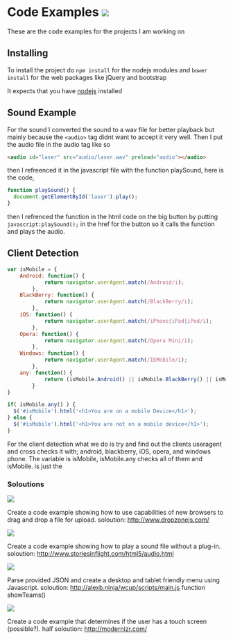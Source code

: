 # Code Examples ![](http://img.shields.io/badge/docs-half-yellow.svg?style=flat)
These are the code examples for the projects I am working on

## Installing

To install the project do `npm install` for the nodejs modules and `bower install` for the web packages like jQuery and bootstrap

It expects that you have [nodejs](http://nodejs.org) installed

## Sound Example

For the sound I converted the sound to a wav file for better playback but mainly because the `<audio>` tag didnt want to accept it very well.
Then I put the audio file in the audio tag like so
```html
<audio id="laser" src="audio/laser.wav" preload="audio"></audio>
```
then I refreenced it in the javascript file with the function playSound, here is the code,
```javascript
function playSound() {
  document.getElementById('laser').play();
}
```
then I refrenced the function in the html code on the big button by putting `javascript:playSound();` in the href for the button so it calls
the function and plays the audio.

## Client Detection

```javascript
var isMobile = {
    Android: function() {
            return navigator.userAgent.match(/Android/i);
        },
    BlackBerry: function() {
            return navigator.userAgent.match(/BlackBerry/i);
        },
    iOS: function() {
            return navigator.userAgent.match(/iPhone|iPad|iPod/i);
        },
    Opera: function() {
            return navigator.userAgent.match(/Opera Mini/i);
        },
    Windows: function() {
            return navigator.userAgent.match(/IEMobile/i);
        },
    any: function() {
            return (isMobile.Android() || isMobile.BlackBerry() || isMobile.iOS() || isMobile.Opera() || isMobile.Windows());
        }
}

if( isMobile.any() ) {
  $('#isMobile').html('<h1>You are on a mobile Device</h1>');
} else {
  $('#isMobile').html('<h1>You are not on a mobile device</h1>');
}
```
For the client detection what we do is try and find out the clients useragent and cross checks it with; android, blackberry, iOS, opera, and windows phone.
The variable is isMobile, isMobile.any checks all of them and isMobile.<useragent> is just the <useragent>

### Soloutions

![](http://img.shields.io/badge/drag%20and%20drop-half-yellow.svg?style=flat)

Create a code example showing how to use capabilities of new browsers to
drag and drop a file for upload.
soloution: http://www.dropzonejs.com/

![](http://img.shields.io/badge/sound-complete-green.svg?style=flat)

Create a code example showing how to play a sound file without a plug-in.
soloution: http://www.storiesinflight.com/html5/audio.html

![](http://img.shields.io/badge/JSON%20Menu-complete-green.svg?style=flat)

Parse provided JSON and create a desktop and tablet friendly menu using Javascript.
soloution: http://alexb.ninja/wcup/scripts/main.js function showTeams()

![](http://img.shields.io/badge/Client%20Detection-complete-green.svg?style=flat)

Create a code example that determines if the user has a touch screen (possible?).
half soloution: http://modernizr.com/
